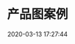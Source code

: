 ---
title: 产品图案例
date: 2020-03-13 17:27:44
tags:
- 案例
- 产品图
- 样张
- 电商
categories: 摄影
cover: https://imgur.lzmun.com/picgo/20200315162309.jpg_/fw/600
style: photos
permalink: product-pattern-example
gallery:
 - src: https://imgur.lzmun.com/picgo/20200315162309.jpg_/fw/1280
 - src: https://imgur.lzmun.com/picgo/20200315162223.jpg_/fw/1280
 - src: https://imgur.lzmun.com/picgo/20200315162224.jpg_/fw/1280
 - src: https://imgur.lzmun.com/picgo/20200315162222.jpg_/fw/1280
 - src: https://imgur.lzmun.com/picgo/20200315163047.jpg_/fw/1280
 - src: https://imgur.lzmun.com/picgo/20200315162843.jpg_/fw/1280
 - src: https://imgur.lzmun.com/picgo/20200315183027.jpg_/fw/1280
---